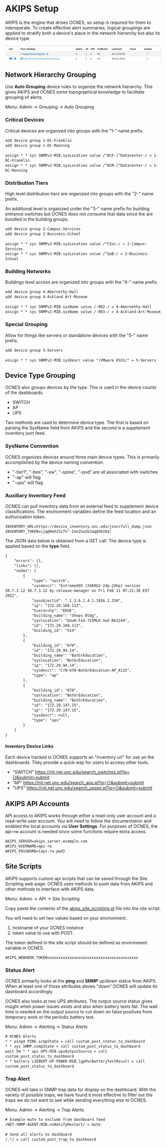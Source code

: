 AKIPS Setup
===

AKIPS is the engine that drives OCNES, so setup is required for them to interoperate.
To create effective alert summaries, logical groupings are applied to stratify both 
a device's place in the network hierarchy but also its device type.

![OCNES device grouping](ocnes_device_grouping.png)

## Network Hierarchy Grouping

Use **Auto Grouping** device rules to organize the network hierarchy.  This gives AKiPS and 
OCNES some topographical knowledge to facilitate grouping of alerts.

Menu: Admin -> Grouping -> Auto Grouping

### Critical Devices

Critical devices are organized into groups with the "1-" name prefix.

```
add device group 1-DC-Franklin 
add device group 1-DC-Manning

assign * * sys SNMPv2-MIB.sysLocation value /^DCF-|^Datacenter-/ = 1-DC-Franklin
assign * * sys SNMPv2-MIB.sysLocation value /^DCM-|^Datacenter-/ = 1-DC-Manning
```

### Distribution Tiers

High level distribution tiers are organized into groups with the "2-" name prefix.

An additional level is organized under the "3-" name prefix for building entrance switches
but OCNES does not consume that data since the are bundled in the building groups.

```
add device group 2-Campus-Services 
add device group 2-Business-School 

assign * * sys SNMPv2-MIB.sysLocation value /^CSvc-/ = 2-Campus-Services 
assign * * sys SNMPv2-MIB.sysLocation value /^SoB-/ = 2-Business-School 
```

### Building Networks

Buildings level access are organized into groups with the "4-" name prefix.

```
add device group 4-Abernethy-Hall
add device group 4-Ackland-Art-Museum

assign * * sys SNMPv2-MIB.sysName value /-002-/ = 4-Abernethy-Hall
assign * * sys SNMPv2-MIB.sysName value /-003-/ = 4-Ackland-Art-Museum
```

### Special Grouping

Allow for things like servers or standalone devices with the "5-" name prefix.

```
add device group 5-Servers

assign * * sys SNMPv2-MIB.sysDescr value "/VMware ESXi/" = 5-Servers
```

## Device Type Grouping

OCNES also groups devices by the type.  This is used in the device counts of the dashboards.

* SWITCH
* AP
* UPS

Two methods are used to determine device type.  The first is based on parsing the SysName 
field from AKiPS and the second is a supplement inventory json feed.

### SysName Convention

OCNES organizes devices around three main device types.  This is primarily accomplished by
the device naming convention.

* "-tier1", "-bes", "-sw", "-spine", "-pod" are all associated with switches
* "-ap" will flag 
* "-ups" will flag 

### Auxiliary Inventory Feed

OCNES can pull inventory data from an external feed to supplement device 
classifications.  The environment variables define the feed location and
an authorization token.

    INVENTORY_URL=https://device_inventory.unc.edu/json/full_dump.json
    INVENTORY_TOKEN=ijq@HahZ3iT%^-IneZnuI&3aq@5KI6$!

The JSON data below is obtained from a GET call.  The device type is applied 
based on the **type** field.

```
{
    "errors": [],
    "links": [],
    "nodes": [
        {
            "type": "switch",
            "sysdescr": "ExtremeXOS (X460G2-24p-24hp) version 30.7.3.12 30.7.3.12 by release-manager on Fri Feb 11 07:21:30 EST 2022",
            "sysobjectid": ".1.3.6.1.4.1.1916.2.258",
            "ip": "172.29.168.113",
            "hierarchy": "EDGE",
            "building_name": "Sheps Bldg",
            "syslocation": "DavH-514-725MLK-Sw2-Rm1244",
            "id": "172.29.168.113",
            "building_id": "514"
        },
        {
            "building_id": "670",
            "id": "172.29.94.14",
            "building_name": "BotGrEducation",
            "syslocation": "BotGrEducation",
            "ip": "172.29.94.14",
            "sysdescr": "CrN-670-BotGrEducation-AP_A115",
            "type": "ap"
        },
        {
            "building_id": "670",
            "syslocation": "BotGrEducation",
            "building_name": "BotGrEducation",
            "id": "172.29.147.15",
            "ip": "172.29.147.15",
            "sysdescr": null,
            "type": "ups"
        }
    ]
}
```

#### Inventory Device Links

Each device tracked in OCNES supports an "inventory url" for use on the 
dashboards.  They provide a quick way for users to access other tools.

* "SWITCH" https://nit.net.unc.edu/search_switches.pl?ip={}&submit=submit
* "AP" https://nit.net.unc.edu/search_aps.pl?ip={}&submit=submit
* "UPS" https://nit.net.unc.edu/search_upses.pl?ip={}&submit=submit

## AKIPS API Accounts

API access to AKIPS works through either a read-only user account and a read-write user account.
You will need to follow the documentation and enabled the local accounts via **User Settings**.
For purposes of OCNES, the api-rw account is needed since some functions require extra access.

    AKIPS_SERVER=akips_server.example.com
    AKIPS_USERNAME=api-rw
    AKIPS_PASSWORD={api-rw-pwd}

## Site Scripts

AKiPS supports custom api scripts that can be saved through the Site Scripting web page. OCNES
uses methods to push data from AKiPS and other methods to interface with AKiPS data.

Menu: Admin -> API -> Site Scripting

Copy paste the contents of the [akips_site_scripting.pl](site_scripting.pl) file into the site script.

You will need to set two values based on your environment.
1. hostname of your OCNES instance
2. token value to use with POST.

The token defined in the site script should be defined as environment variable in OCNES.

    AKIPS_WEBHOOK_TOKEN=xxxxxxxxxxxxxxxxxxxxxxxxxxxxxxxxxxxxxxxx

### Status Alert

OCNES primarily looks at the **ping** and **SNMP** up/down status from AKiPS.  When at least one
of those attributes shows "down" OCNES will update its dashboard accordingly.

OCNES also looks at two UPS attributes. The output source status gives insight when power issues
exists and also when battery tests fail. The wait time is needed on the output source to cut down
on false positives from temporary work or the periodic battery test.

Menu: Admin -> Alerting -> Status Alerts

```
# OCNES Alerts
* * ping4 PING.icmpState = call custom_post_status_to_dashboard
* * sys SNMP.snmpState = call custom_post_status_to_dashboard
wait 5m * * ups UPS-MIB.upsOutputSource = call custom_post_status_to_dashboard
* * battery LIEBERT-GP-POWER-MIB.lgpPwrBatteryTestResult = call custom_post_status_to_dashboard
```

### Trap Alert

OCNES will take in SNMP trap data for display on the dashboard.  With the variety of possible traps, 
we have found it most effective to filter out the traps we do not want to see while sending everything
else to OCNES.

Menu: Admin -> Alerting -> Trap Alerts

```
# Example mute to exclude from dashboard feed
/NET-SNMP-AGENT-MIB.nsNotifyRestart/ = mute

# Send all alerts to dashboard
/.*/ = call custom_post_trap_to_dashboard
```